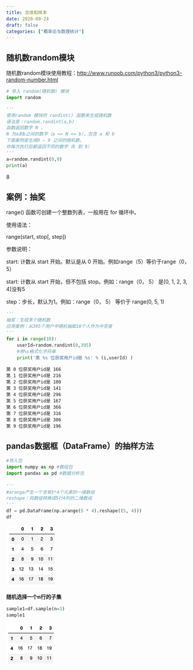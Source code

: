 ```yaml
---
title: 总体和样本
date: 2020-09-24
draft: false
categories: ["概率论与数理统计"]
---
```


## 随机数random模块

随机数random模块使用教程：http://www.runoob.com/python3/python3-random-number.html

```python
# 导入 random(随机数) 模块
import random
```

```python
'''
使用random 模块的 randint() 函数来生成随机数
语法是：random.randint(a,b)
函数返回数字 N ，
N 为a到b之间的数字（a <= N <= b），包含 a 和 b
下面案例是生成0 ~ 9 之间的随机数，
你每次执行后都返回不同的数字（0 到 9）
'''
a=random.randint(0,9)
print(a)
```
8


## 案例：抽奖

range() 函数可创建一个整数列表，一般用在 for 循环中。

使用语法：

range(start, stop[, step])

参数说明：

start: 计数从 start 开始。默认是从 0 开始。例如range（5）等价于range（0， 5）

start: 计数从 start 开始，但不包括 stop。例如：range（0， 5） 是[0, 1, 2, 3, 4]没有5

step：步长，默认为1。例如：range（0， 5） 等价于 range(0, 5, 1)   

```python
'''
抽奖：生成多个随机数
应用案例：从395个用户中随机抽取10个人作为中奖者
'''
for i in range(10):
    userId=random.randint(0,395)
    #用%s格式化字符串
    print('第 %s 位获奖用户id是 %s' % (i,userId) )
```

```
第 0 位获奖用户id是 166
第 1 位获奖用户id是 216
第 2 位获奖用户id是 100
第 3 位获奖用户id是 141
第 4 位获奖用户id是 296
第 5 位获奖用户id是 167
第 6 位获奖用户id是 366
第 7 位获奖用户id是 316
第 8 位获奖用户id是 306
第 9 位获奖用户id是 196
```

## pandas数据框（DataFrame）的抽样方法

```python
#导入包
import numpy as np #数组包
import pandas as pd #数据分析包

'''
#arange产生一个含有5*4个元素的一维数组
reshape：将数组转换成5行4列的二维数组
'''
df = pd.DataFrame(np.arange(5 * 4).reshape((5, 4)))
df
```
![pandas数据框](/images/202009/24/pandas数据框.png)

**随机选择一个n行的子集**

```python
sample1=df.sample(n=3)
sample1
```
![pandas数据框2](/images/202009/24/pandas数据框2.png)
